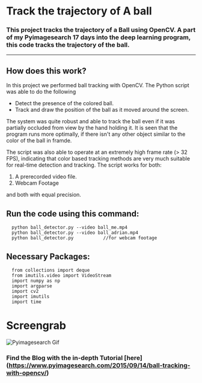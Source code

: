 # Track the trajectory of A ball
### This project tracks the trajectory of a Ball using OpenCV. A part of my Pyimagesearch 17 days into the deep learning program, this code tracks the trajectory of the ball.
---
## How does this work?
In this project we performed ball tracking with OpenCV. The Python script was able to do the following
* Detect the presence of the colored ball.
* Track and draw the position of the ball as it moved around the screen.

The system was quite robust and able to track the ball even if it was partially occluded from view by the hand holding it. It is seen that the program runs more optimally, if there isn't any other object similar to the color of the ball in framde.

The script was also able to operate at an extremely high frame rate (> 32 FPS), indicating that color based tracking methods are very much suitable for real-time detection and tracking.
The script works for both:
1) A prerecorded video file.
2) Webcam Footage 

and both with equal precision.

## Run the code using this command:


```
  python ball_detector.py --video ball_me.mp4
  python ball_detector.py --video ball_adrian.mp4
  python ball_detector.py           //for webcam footage
```

## Necessary Packages:

```
  from collections import deque
  from imutils.video import VideoStream
  import numpy as np
  import argparse
  import cv2
  import imutils
  import time
```

# Screengrab
![Pyimagesearch Gif](https://pyimagesearch.com/wp-content/uploads/2015/09/ball-tracking-tails-comparison.jpg)

### Find the Blog with the in-depth Tutorial [here] (https://www.pyimagesearch.com/2015/09/14/ball-tracking-with-opencv/)
